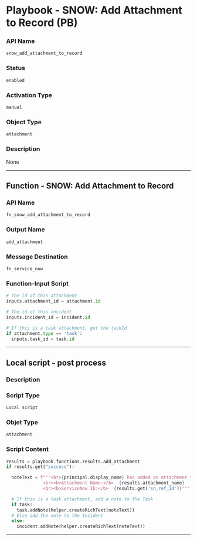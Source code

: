 <!--
    DO NOT MANUALLY EDIT THIS FILE
    THIS FILE IS AUTOMATICALLY GENERATED WITH resilient-sdk codegen
    Generated with resilient-sdk v49.0.4368
-->

# Playbook - SNOW: Add Attachment to Record (PB)

### API Name
`snow_add_attachment_to_record`

### Status
`enabled`

### Activation Type
`manual`

### Object Type
`attachment`

### Description
None


---
## Function - SNOW: Add Attachment to Record

### API Name
`fn_snow_add_attachment_to_record`

### Output Name
`add_attachment`

### Message Destination
`fn_service_now`

### Function-Input Script
```python
# The id of this attachment
inputs.attachment_id = attachment.id

# The id of this incident
inputs.incident_id = incident.id

# If this is a task attachment, get the taskId
if attachment.type == 'task':
  inputs.task_id = task.id
```

---

## Local script - post process

### Description


### Script Type
`Local script`

### Objet Type
`attachment`

### Script Content
```python
results = playbook.functions.results.add_attachment
if results.get("success"):

  noteText = f"""<br>{principal.display_name} has added an attachment to <b>ServiceNow</b>
              <br><b>Attachment Name:</b>  {results.attachment_name}
              <br><b>ServiceNow ID:</b>  {results.get('sn_ref_id')}"""

  # If this is a task attachment, add a note to the Task
  if task:
    task.addNote(helper.createRichText(noteText))
  # Else add the note to the Incident
  else:
    incident.addNote(helper.createRichText(noteText))
```

---

